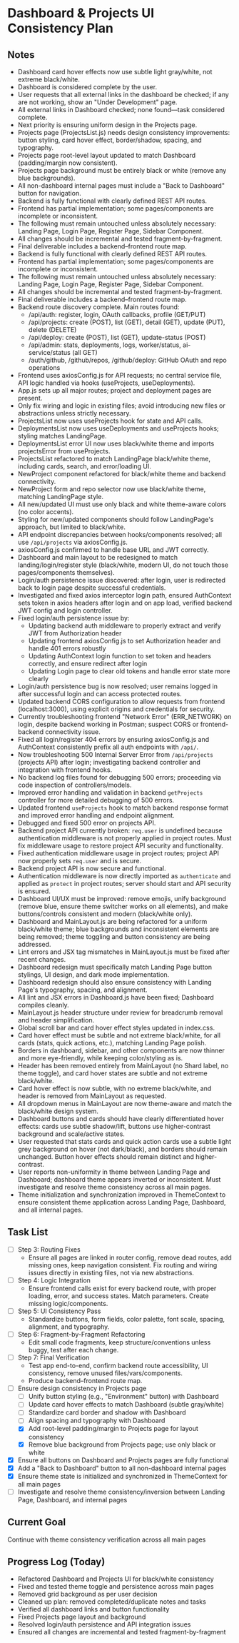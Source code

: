 # Dashboard & Projects UI Consistency Plan

## Notes
- Dashboard card hover effects now use subtle light gray/white, not extreme black/white.
- Dashboard is considered complete by the user.
- User requests that all external links in the dashboard be checked; if any are not working, show an "Under Development" page.
- All external links in Dashboard checked; none found—task considered complete.
- Next priority is ensuring uniform design in the Projects page.
- Projects page (ProjectsList.js) needs design consistency improvements: button styling, card hover effect, border/shadow, spacing, and typography.
- Projects page root-level layout updated to match Dashboard (padding/margin now consistent).
- Projects page background must be entirely black or white (remove any blue backgrounds).
- All non-dashboard internal pages must include a "Back to Dashboard" button for navigation.
- Backend is fully functional with clearly defined REST API routes.
- Frontend has partial implementation; some pages/components are incomplete or inconsistent.
- The following must remain untouched unless absolutely necessary: Landing Page, Login Page, Register Page, Sidebar Component.
- All changes should be incremental and tested fragment-by-fragment.
- Final deliverable includes a backend–frontend route map.
- Backend is fully functional with clearly defined REST API routes.
- Frontend has partial implementation; some pages/components are incomplete or inconsistent.
- The following must remain untouched unless absolutely necessary: Landing Page, Login Page, Register Page, Sidebar Component.
- All changes should be incremental and tested fragment-by-fragment.
- Final deliverable includes a backend–frontend route map.
- Backend route discovery complete. Main routes found:
  - /api/auth: register, login, OAuth callbacks, profile (GET/PUT)
  - /api/projects: create (POST), list (GET), detail (GET), update (PUT), delete (DELETE)
  - /api/deploy: create (POST), list (GET), update-status (POST)
  - /api/admin: stats, deployments, logs, worker/status, ai-service/status (all GET)
  - /auth/github, /github/repos, /github/deploy: GitHub OAuth and repo operations
- Frontend uses axiosConfig.js for API requests; no central service file, API logic handled via hooks (useProjects, useDeployments).
- App.js sets up all major routes; project and deployment pages are present.
- Only fix wiring and logic in existing files; avoid introducing new files or abstractions unless strictly necessary.
- ProjectsList now uses useProjects hook for state and API calls.
- DeploymentsList now uses useDeployments and useProjects hooks; styling matches LandingPage.
- DeploymentsList error UI now uses black/white theme and imports projectsError from useProjects.
- ProjectsList refactored to match LandingPage black/white theme, including cards, search, and error/loading UI.
- NewProject component refactored for black/white theme and backend connectivity.
- NewProject form and repo selector now use black/white theme, matching LandingPage style.
- All new/updated UI must use only black and white theme-aware colors (no color accents).
- Styling for new/updated components should follow LandingPage's approach, but limited to black/white.
- API endpoint discrepancies between hooks/components resolved; all use `/api/projects` via axiosConfig.js.
- axiosConfig.js confirmed to handle base URL and JWT correctly.
- Dashboard and main layout to be redesigned to match landing/login/register style (black/white, modern UI, do not touch those pages/components themselves).
- Login/auth persistence issue discovered: after login, user is redirected back to login page despite successful credentials.
- Investigated and fixed axios interceptor login path, ensured AuthContext sets token in axios headers after login and on app load, verified backend JWT config and login controller.
- Fixed login/auth persistence issue by:
  - Updating backend auth middleware to properly extract and verify JWT from Authorization header
  - Updating frontend axiosConfig.js to set Authorization header and handle 401 errors robustly
  - Updating AuthContext login function to set token and headers correctly, and ensure redirect after login
  - Updating Login page to clear old tokens and handle error state more clearly
- Login/auth persistence bug is now resolved; user remains logged in after successful login and can access protected routes.
- Updated backend CORS configuration to allow requests from frontend (localhost:3000), using explicit origins and credentials for security.
- Currently troubleshooting frontend "Network Error" (ERR_NETWORK) on login, despite backend working in Postman; suspect CORS or frontend-backend connectivity issue.
- Fixed all login/register 404 errors by ensuring axiosConfig.js and AuthContext consistently prefix all auth endpoints with `/api/`.
- Now troubleshooting 500 Internal Server Error from `/api/projects` (projects API) after login; investigating backend controller and integration with frontend hooks.
- No backend log files found for debugging 500 errors; proceeding via code inspection of controllers/models.
- Improved error handling and validation in backend `getProjects` controller for more detailed debugging of 500 errors.
- Updated frontend `useProjects` hook to match backend response format and improved error handling and endpoint alignment.
- Debugged and fixed 500 error on projects API.
- Backend project API currently broken: `req.user` is undefined because authentication middleware is not properly applied in project routes. Must fix middleware usage to restore project API security and functionality.
- Fixed authentication middleware usage in project routes; project API now properly sets `req.user` and is secure.
- Backend project API is now secure and functional.
- Authentication middleware is now directly imported as `authenticate` and applied as `protect` in project routes; server should start and API security is ensured.
- Dashboard UI/UX must be improved: remove emojis, unify background (remove blue, ensure theme switcher works on all elements), and make buttons/controls consistent and modern (black/white only).
- Dashboard and MainLayout.js are being refactored for a uniform black/white theme; blue backgrounds and inconsistent elements are being removed; theme toggling and button consistency are being addressed.
- Lint errors and JSX tag mismatches in MainLayout.js must be fixed after recent changes.
- Dashboard redesign must specifically match Landing Page button stylings, UI design, and dark mode implementation.
- Dashboard redesign should also ensure consistency with Landing Page's typography, spacing, and alignment.
- All lint and JSX errors in Dashboard.js have been fixed; Dashboard compiles cleanly.
- MainLayout.js header structure under review for breadcrumb removal and header simplification.
- Global scroll bar and card hover effect styles updated in index.css.
- Card hover effect must be subtle and not extreme black/white, for all cards (stats, quick actions, etc.), matching Landing Page polish.
- Borders in dashboard, sidebar, and other components are now thinner and more eye-friendly, while keeping color/styling as is.
- Header has been removed entirely from MainLayout (no Shard label, no theme toggle), and card hover states are subtle and not extreme black/white.
- Card hover effect is now subtle, with no extreme black/white, and header is removed from MainLayout as requested.
- All dropdown menus in MainLayout are now theme-aware and match the black/white design system.
- Dashboard buttons and cards should have clearly differentiated hover effects: cards use subtle shadow/lift, buttons use higher-contrast background and scale/active states.
- User requested that stats cards and quick action cards use a subtle light grey background on hover (not dark/black), and borders should remain unchanged. Button hover effects should remain distinct and higher-contrast.
- User reports non-uniformity in theme between Landing Page and Dashboard; dashboard theme appears inverted or inconsistent. Must investigate and resolve theme consistency across all main pages.
- Theme initialization and synchronization improved in ThemeContext to ensure consistent theme application across Landing Page, Dashboard, and all internal pages.

## Task List
- [ ] Step 3: Routing Fixes
  - Ensure all pages are linked in router config, remove dead routes, add missing ones, keep navigation consistent. Fix routing and wiring issues directly in existing files, not via new abstractions.
- [ ] Step 4: Logic Integration
  - Ensure frontend calls exist for every backend route, with proper loading, error, and success states. Match parameters. Create missing logic/components.
- [ ] Step 5: UI Consistency Pass
  - Standardize buttons, form fields, color palette, font scale, spacing, alignment, and typography.
- [ ] Step 6: Fragment-by-Fragment Refactoring
  - Edit small code fragments, keep structure/conventions unless buggy, test after each change.
- [ ] Step 7: Final Verification
  - Test app end-to-end, confirm backend route accessibility, UI consistency, remove unused files/vars/components.
  - Produce backend–frontend route map.
- [ ] Ensure design consistency in Projects page
  - [ ] Unify button styling (e.g., "Environment" button) with Dashboard
  - [ ] Update card hover effects to match Dashboard (subtle gray/white)
  - [ ] Standardize card border and shadow with Dashboard
  - [ ] Align spacing and typography with Dashboard
  - [x] Add root-level padding/margin to Projects page for layout consistency
  - [x] Remove blue background from Projects page; use only black or white
- [x] Ensure all buttons on Dashboard and Projects pages are fully functional
- [x] Add a "Back to Dashboard" button to all non-dashboard internal pages
- [x] Ensure theme state is initialized and synchronized in ThemeContext for all main pages
- [ ] Investigate and resolve theme consistency/inversion between Landing Page, Dashboard, and internal pages

## Current Goal
Continue with theme consistency verification across all main pages

## Progress Log (Today)
- Refactored Dashboard and Projects UI for black/white consistency
- Fixed and tested theme toggle and persistence across main pages
- Removed grid background as per user decision
- Cleaned up plan: removed completed/duplicate notes and tasks
- Verified all dashboard links and button functionality
- Fixed Projects page layout and background
- Resolved login/auth persistence and API integration issues
- Ensured all changes are incremental and tested fragment-by-fragment